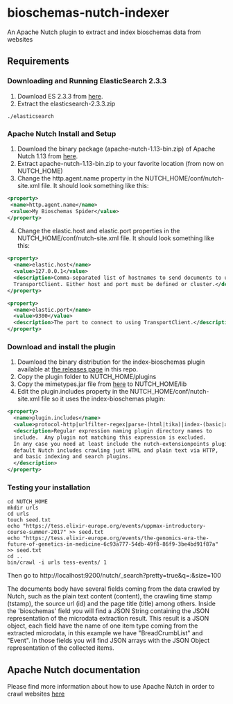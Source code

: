 # bioschemas-nutch-indexer
An Apache Nutch plugin to extract and index bioschemas data from websites

## Requirements
### Downloading and Running ElasticSearch 2.3.3
1. Download ES 2.3.3 from [here](https://www.elastic.co/downloads/past-releases/elasticsearch-2-3-3).
2. Extract the elasticsearch-2.3.3.zip
```shell
./elasticsearch
```

### Apache Nutch Install and Setup
1. Download the binary package (apache-nutch-1.13-bin.zip) of Apache Nutch 1.13 from [here](http://www.apache.org/dyn/closer.cgi/nutch/).
2. Extract apache-nutch-1.13-bin.zip to your favorite location (from now on NUTCH\_HOME)
3. Change the http.agent.name property in the NUTCH\_HOME/conf/nutch-site.xml file. It should look something like this:
```xml
<property>
 <name>http.agent.name</name>
 <value>My Bioschemas Spider</value>
</property>
```
4. Change the elastic.host and elastic.port properties in the NUTCH\_HOME/conf/nutch-site.xml file. It should look something like this:
```xml
<property>
  <name>elastic.host</name>
  <value>127.0.0.1</value>
  <description>Comma-separated list of hostnames to send documents to using
  TransportClient. Either host and port must be defined or cluster.</description>
</property>

<property> 
  <name>elastic.port</name>
  <value>9300</value>
  <description>The port to connect to using TransportClient.</description>
</property>
```

### Download and install the plugin
1. Download the binary distribution for the index-bioschemas plugin available at [the releases page](https://github.com/BioSchemas/bioschemas-nutch-indexer/releases) in this repo.
2. Copy the plugin folder to NUTCH\_HOME/plugins
3. Copy the mimetypes.jar file from [here](https://github.com/BioSchemas/bioschemas-nutch-indexer/blob/master/lib/mimetypes.jar) to NUTCH\_HOME/lib
4. Edit the plugin.includes property in the NUTCH\_HOME/conf/nutch-site.xml file so it uses the index-bioschemas plugin:
```xml
<property>
  <name>plugin.includes</name>
  <value>protocol-http|urlfilter-regex|parse-(html|tika)|index-(basic|anchor|bioschemas)|scoring-opic|urlnormalizer-(pass|regex|basic)</value>
  <description>Regular expression naming plugin directory names to
  include.  Any plugin not matching this expression is excluded.
  In any case you need at least include the nutch-extensionpoints plugin. By
  default Nutch includes crawling just HTML and plain text via HTTP,
  and basic indexing and search plugins.
  </description>
</property>
```

### Testing your installation
```shell
cd NUTCH_HOME
mkdir urls
cd urls
touch seed.txt
echo "https://tess.elixir-europe.org/events/uppmax-introductory-course-summer-2017" >> seed.txt
echo "https://tess.elixir-europe.org/events/the-genomics-era-the-future-of-genetics-in-medicine-6c93a777-54db-49f8-86f9-3be4bd91f87a" >> seed.txt
cd ..
bin/crawl -i urls tess-events/ 1
```
Then go to http://localhost:9200/nutch/_search?pretty=true&q=*:*&size=100

The documents body have several fields coming from the data crawled by Nutch, such as the plain text content (content), the crawling time stamp (tstamp), the source url (id) and the page title (title) among others. Inside the 'bioschemas' field you will find a JSON String containing the JSON representation of the microdata extraction result. This result is a JSON object, each field have the name of one item type coming from the extracted microdata, in this example we have "BreadCrumbList" and "Event". In those fields you will find JSON arrays with the JSON Object representation of the collected items.

## Apache Nutch documentation
Please find more information about how to use Apache Nutch in order to crawl websites [here](https://wiki.apache.org/nutch/NutchTutorial)
